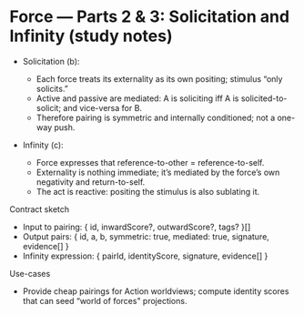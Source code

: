 # Force — Parts 2 & 3: Solicitation and Infinity (study notes)

- Solicitation (b):
  - Each force treats its externality as its own positing; stimulus “only solicits.”
  - Active and passive are mediated: A is soliciting iff A is solicited-to-solicit; and vice-versa for B.
  - Therefore pairing is symmetric and internally conditioned; not a one-way push.

- Infinity (c):
  - Force expresses that reference-to-other = reference-to-self.
  - Externality is nothing immediate; it’s mediated by the force’s own negativity and return-to-self.
  - The act is reactive: positing the stimulus is also sublating it.

Contract sketch

- Input to pairing: { id, inwardScore?, outwardScore?, tags? }[]
- Output pairs: { id, a, b, symmetric: true, mediated: true, signature, evidence[] }
- Infinity expression: { pairId, identityScore, signature, evidence[] }

Use-cases

- Provide cheap pairings for Action worldviews; compute identity scores that can seed “world of forces" projections.
